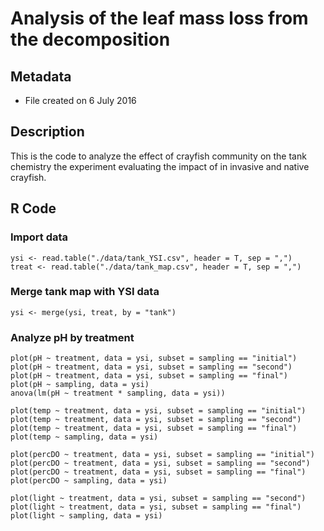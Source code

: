 # Analysis of the leaf mass loss from the decomposition 

## Metadata

* File created on 6 July 2016

## Description

This is the code to analyze the effect of crayfish community on the tank chemistry the experiment evaluating the impact of in invasive and native crayfish.

## R Code

### Import data

    ysi <- read.table("./data/tank_YSI.csv", header = T, sep = ",")
    treat <- read.table("./data/tank_map.csv", header = T, sep = ",")

### Merge tank map with YSI data

    ysi <- merge(ysi, treat, by = "tank")

### Analyze pH by treatment

    plot(pH ~ treatment, data = ysi, subset = sampling == "initial")
    plot(pH ~ treatment, data = ysi, subset = sampling == "second")
    plot(pH ~ treatment, data = ysi, subset = sampling == "final")
    plot(pH ~ sampling, data = ysi)
    anova(lm(pH ~ treatment * sampling, data = ysi))

    plot(temp ~ treatment, data = ysi, subset = sampling == "initial")
    plot(temp ~ treatment, data = ysi, subset = sampling == "second")
    plot(temp ~ treatment, data = ysi, subset = sampling == "final")
    plot(temp ~ sampling, data = ysi)

    plot(percDO ~ treatment, data = ysi, subset = sampling == "initial")
    plot(percDO ~ treatment, data = ysi, subset = sampling == "second")
    plot(percDO ~ treatment, data = ysi, subset = sampling == "final")
    plot(percDO ~ sampling, data = ysi)

    plot(light ~ treatment, data = ysi, subset = sampling == "second")
    plot(light ~ treatment, data = ysi, subset = sampling == "final")
    plot(light ~ sampling, data = ysi)
